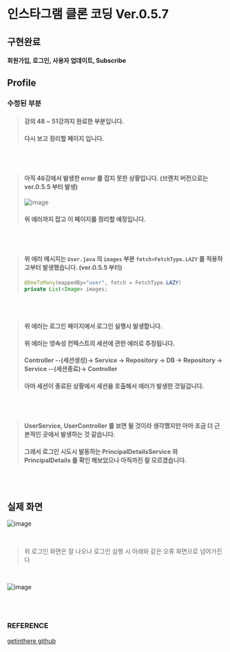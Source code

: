 # 인스타그램 클론 코딩 Ver.0.5.7

## 구현완료

>
#### 회원가입, 로그인, 사용자 업데이트, Subscribe


## Profile

### 수정된 부분

> #### 강의 48 ~ 51강까지 완료한 부분입니다.<br/>
> #### 다시 보고 정리할 페이지 입니다.

<br/><br/>

> #### 아직 46강에서 발생한 error 를 잡지 못한 상황입니다. (브랜치 버전으로는 ver.0.5.5 부터 발생) <br/>
> ![image](https://user-images.githubusercontent.com/57707484/132374594-fc65ac8d-358d-4671-88e5-c084276b9eff.png) <br/>
> #### 위 에러까지 잡고 이 페이지를 정리할 예정입니다.

<br/><br/>

> #### 위 에러 메시지는 `User.java` 의 `images` 부분 `fetch=FetchType.LAZY` 를 적용하고부터 발생했습니다. (ver.0.5.5 부터)
> ```java
>@OneToMany(mappedBy="user", fetch = FetchType.LAZY)
>private List<Image> images;
> ```

<br/><br/>

> #### 위 에러는 로그인 페이지에서 로그인 실행시 발생합니다.<br/>
> #### 위 에러는 영속성 컨텍스트의 세션에 관한 에러로 추정됩니다. <br/>
> #### Controller --(세션생성)-> Service -> Repository -> DB -> Repository -> Service --(세션종료)-> Controller <br/>
> #### 아마 세션이 종료된 상황에서 세션을 호출해서 에러가 발생한 것일겁니다.

<br/><br/>

> #### UserService, UserController 를 보면 될 것이라 생각했지만 아마 조금 더 근본적인 곳에서 발생하는 것 같습니다.<br/>
> #### 그래서 로그인 시도시 발동하는 PrincipalDetailsService 와 PrincipalDetails 를 확인 해보았으나 아직까진 잘 모르겠습니다.

<br/><br/>

## 실제 화면

![image](https://user-images.githubusercontent.com/57707484/132376055-8cdb32aa-ab95-4d47-bf5c-1ed150af36d3.png)

<br/>

> 위 로그인 화면은 잘 나오나 로그인 실행 시 아래와 같은 오류 화면으로 넘어가진다

<br/>

![image](https://user-images.githubusercontent.com/57707484/132376144-6939926c-9968-4a79-be41-d1c141148c86.png)


<br/><br/>

### REFERENCE

>
[getinthere github](https://github.com/codingspecialist/EaszUp-Springboot-Photogram-Start)
